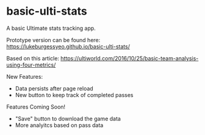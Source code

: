 # basic-ulti-stats
A basic Ultimate stats tracking app.


Prototype version can be found here: https://lukeburgessyeo.github.io/basic-ulti-stats/

Based on this article: https://ultiworld.com/2016/10/25/basic-team-analysis-using-four-metrics/

New Features:
- Data persists after page reload
- New button to keep track of completed passes

Features Coming Soon!
- "Save" button to download the game data
- More analyitcs based on pass data
